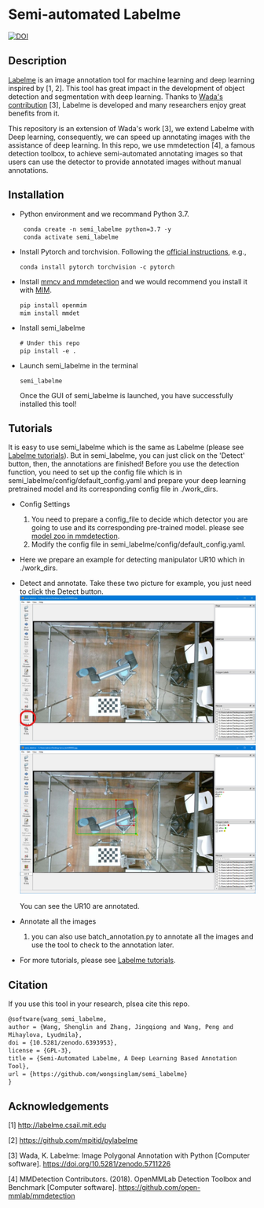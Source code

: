 # Semi-automated Labelme
[![DOI](https://zenodo.org/badge/449187663.svg)](https://zenodo.org/badge/latestdoi/449187663)
## Description
[Labelme](https://github.com/wkentaro/labelme) is an image annotation tool for machine learning and deep learning inspired by [1, 2]. This tool has great impact in the development of object detection and segmentation with deep learning. Thanks to [Wada's contribution](https://github.com/wkentaro/labelme) [3], Labelme is developed and many researchers enjoy great benefits from it. 

This repository is an extension of Wada's work [3], we extend Labelme with Deep learning, consequently, we can speed up annotating images with the assistance of deep learning. In this repo, we use mmdetection [4], a famous detection toolbox, to achieve semi-automated annotating images so that users can use the detector to provide annotated images without manual annotations.

## Installation
- Python environment and we recommand Python 3.7.
  ```
   conda create -n semi_labelme python=3.7 -y
   conda activate semi_labelme
  ```
- Install Pytorch and torchvision. Following the [official instructions](https://pytorch.org/), e.g.,
  ```shell
  conda install pytorch torchvision -c pytorch
  ```
- Install [mmcv and mmdetection](https://github.com/open-mmlab/mmdetection/blob/master/docs/en/get_started.md) and we would recommend you install it with [MIM](https://github.com/open-mmlab/mim).
  ```
  pip install openmim
  mim install mmdet
  ```

- Install semi_labelme
  ```
  # Under this repo
  pip install -e .
  ```

- Launch semi_labelme in the terminal
  ```
  semi_labelme
  ```
  Once the GUI of semi_labelme is launched, you have successfully installed this tool!
## Tutorials

It is easy to use semi_labelme which is the same as Labelme (please see [Labelme tutorials](https://github.com/wkentaro/labelme/tree/main/examples/tutorial#tutorial-single-image-example)). But in semi_labelme, you can just click on the 'Detect' button, then, the annotations are finished! Before you use the detection function, you need to set up the config file which is in semi_labelme/config/default_config.yaml and prepare your deep learning pretrained model and its corresponding config file in ./work_dirs.

- Config Settings
  1. You need to prepare a config_file to decide which detector you are going to use and its corresponding pre-trained model. please see [model zoo in mmdetection](https://github.com/open-mmlab/mmdetection/blob/master/docs/en/model_zoo.md).
  2. Modify the config file in semi_labelme/config/default_config.yaml.

- Here we prepare an example for detecting manipulator UR10 which in ./work_dirs.

- Detect and annotate. Take these two picture for example, you just need to click the Detect button.  
  ![avatar](misc/1.png)
  ![avatar](misc/2.png)
  
  You can see the UR10 are annotated.

- Annotate all the images
   1. you can also use batch_annotation.py to annotate all the images and use the tool to check to the annotation later.

- For more tutorials, please see [Labelme tutorials](https://github.com/wkentaro/labelme/tree/main/examples/tutorial#tutorial-single-image-example).


## Citation

If you use this tool in your research, plsea cite this repo.

```
@software{wang_semi_labelme,
author = {Wang, Shenglin and Zhang, Jingqiong and Wang, Peng and Mihaylova, Lyudmila},
doi = {10.5281/zenodo.6393953},
license = {GPL-3},
title = {Semi-Automated Labelme, A Deep Learning Based Annotation Tool},
url = {https://github.com/wongsinglam/semi_labelme}
}
```

## Acknowledgements

[1] http://labelme.csail.mit.edu

[2] https://github.com/mpitid/pylabelme

[3] Wada, K. Labelme: Image Polygonal Annotation with Python [Computer software]. https://doi.org/10.5281/zenodo.5711226

[4] MMDetection Contributors. (2018). OpenMMLab Detection Toolbox and Benchmark [Computer software]. https://github.com/open-mmlab/mmdetection
